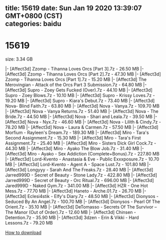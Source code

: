 
title: 15619
date: Sun Jan 19 2020 13:39:07 GMT+0800 (CST)    
categories: baidu
---

# 15619
size: 3.34 GB
 
 
|- [Affect3d] Zzomp - Tihanna Loves Orcs [Part 3].7z - 26.50 MB
|- [Affect3d] Zzomp - Tihanna Loves Orcs [Part 2].7z - 47.30 MB
|- [Affect3d] Zzomp - Tihanna Loves Orcs [Part 1].7z - 15.20 MB
|- [Affect3d] The Merovingian - Attack of the Orcs Part 3 Submission.7z - 64.80 MB
|- [Affect3d] Supro - Zoey Gets Fucked (Over).7z - 44.10 MB
|- [Affect3d] Supro - Zoey Blows.7z - 10.10 MB
|- [Affect3d] Supro - Krissy Loves.7z - 19.20 MB
|- [Affect3d] Supro - Kiara's Debut.7z - 73.40 MB
|- [Affect3d] Nova- Blind Faith.7z - 63.80 MB
|- [Affect3d] Nova - Vanya.7z - 109.70 MB
|- [Affect3d] Nova - Vanya Returns.7z - 51.40 MB
|- [Affect3d] Nova - The Bride.7z - 44.50 MB
|- [Affect3d] Nova - Shari and Leala.7z - 39.50 MB
|- [Affect3d] Nova - Nyx.7z - 46.60 MB
|- [Affect3d] Nova - Lilith & Cindy.7z - 78.20 MB
|- [Affect3d] Nova - Laura & Carmen.7z - 57.50 MB
|- [Affect3d] Morfium - Rayleen's Dream.7z - 189.30 MB
|- [Affect3d] Miro - Tara's Second Assignment.7z - 15.30 MB
|- [Affect3d] Miro - Tara's First Assignment.7z - 25.40 MB
|- [Affect3d] Miro - Sisters Dick Girl Cock.7z - 44.30 MB
|- [Affect3d] Miro - Ayako The Blow Job.7z - 31.40 MB
|- [Affect3d] Miro - Ayako - Sex Addiction (Complete+Bonus).7z - 227.80 MB
|- [Affect3d] Lord-Kvento - Anastasia & Eve - Public Exxxposure.7z - 10.70 MB
|- [Affect3d] Lord-Kvento - Agent A - Space Lust.7z - 101.80 MB
|- [Affect3d] Longyyy - Sarah And The Freaks.7z - 28.40 MB
|- [Affect3d] Jarred999D - Secret of Beauty - Stone Lady.7z - 422.80 MB
|- [Affect3d] Jarred999D - Secret of Beauty - Orc Ritual.7z - 696.00 MB
|- [Affect3d] Jared999D - Naked Gym.7z - 341.00 MB
|- [Affect3d] HZR - One Hot Mess.7z - 77.70 MB
|- [Affect3d] Haneto - Arche.01.7z - 26.70 MB
|- [Affect3d] Eclesi4stik - Elfy's Diary.7z - 48.50 MB
|- [Affect3d] Dionysos - Seduced By An Angel.7z - 100.70 MB
|- [Affect3d] Dionysos - Pearl Of The Orient.7z - 35.10 MB
|- [Affect3d] DeTomasso - Secrets Of The Survivor – The Manor (Out of Order).7z - 12.60 MB
|- [Affect3d] Chinsen - Detention.7z - 35.90 MB
|- [Affect3d] 3dzen - Erin & Vikki - Hard Lessons.7z - 79.20 MB

[How to download](https://bpcam.bemobtrk.com/go/2ceec3aa-1ca2-46d6-b9ff-aaa5c184517c?jno=4287)